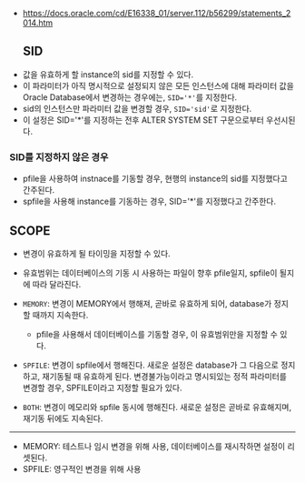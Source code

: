 <ul>
<li><a href="https://docs.oracle.com/cd/E16338_01/server.112/b56299/statements_2014.htm">https://docs.oracle.com/cd/E16338_01/server.112/b56299/statements_2014.htm</a><h2 id="sid">SID</h2>
</li>
<li>값을 유효하게 할 instance의 sid를 지정할 수 있다.</li>
<li>이 파라미터가 아직 명시적으로 설정되지 않은 모든 인스턴스에 대해 파라미터 값을 Oracle Database에서 변경하는 경우에는, <code>SID='*'</code>를 지정한다.</li>
<li>sid의 인스턴스만 파라미터 값을 변경할 경우, <code>SID='sid'</code>로 지정한다.</li>
<li>이 설정은 SID='*'를 지정하는 전후 ALTER SYSTEM SET 구문으로부터 우선시된다.</li>
</ul>
<h3 id="sid를-지정하지-않은-경우">SID를 지정하지 않은 경우</h3>
<ul>
<li>pfile을 사용하여 instnace를 기동할 경우, 현행의 instance의 sid를 지정했다고 간주된다.</li>
<li>spfile을 사용해 instance를 기동하는 경우, SID='*'를 지정했다고 간주한다.</li>
</ul>
<h2 id="scope">SCOPE</h2>
<ul>
<li><p>변경이 유효하게 될 타이밍을 지정할 수 있다.</p>
</li>
<li><p>유효범위는 데이터베이스의 기동 시 사용하는 파일이 향후 pfile일지, spfile이 될지에 따라 달라진다.</p>
</li>
<li><p><code>MEMORY</code>: 변경이 MEMORY에서 행해져, 곧바로 유효하게 되어, database가 정지할 때까지 지속한다.</p>
<ul>
<li>pfile을 사용해서 데이터베이스를 기동할 경우, 이 유효범위만을 지정할 수 있다.</li>
</ul>
</li>
<li><p><code>SPFILE</code>: 변경이 spfile에서 행해진다. 새로운 설정은 database가 그 다음으로 정지하고, 
재기동될 때 유효하게 된다. 변경불가능이라고 명시되있는 정적 파라미터를 변경할 경우, SPFILE이라고 지정할 필요가 있다.</p>
</li>
<li><p><code>BOTH</code>: 변경이 메모리와 spfile 동시에 행해진다. 새로운 설정은 곧바로 유효해지며, 재기동 뒤에도 지속된다.</p>
</li>
</ul>
<hr />
<ul>
<li>MEMORY: 테스트나 임시 변경을 위해 사용, 데이터베이스를 재시작하면 설정이 리셋된다.</li>
<li>SPFILE: 영구적인 변경을 위해 사용</li>
</ul>